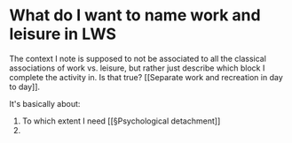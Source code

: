 # What do I want to name work and leisure in LWS
The context I note is supposed to not be associated to all the classical associations of work vs. leisure, but rather just describe which block I complete the activity in. Is that true? [[Separate work and recreation in day to day]].

It's basically about:
1. To which extent I need [[§Psychological detachment]]
2. 

<!-- #p1 -->

<!-- {BearID:3921D84B-A29B-436D-8037-BF520949C1FF-10395-000023338EAA80E3} -->
